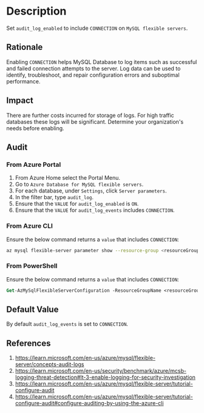 # Description

Set `audit_log_enabled` to include `CONNECTION` on `MySQL flexible servers`.

## Rationale

Enabling `CONNECTION` helps MySQL Database to log items such as successful and failed connection attempts to the server. Log data can be used to identify, troubleshoot, and repair configuration errors and suboptimal performance.

## Impact

There are further costs incurred for storage of logs. For high traffic databases these logs will be significant. Determine your organization's needs before enabling.

## Audit

### From Azure Portal

1. From Azure Home select the Portal Menu.
2. Go to `Azure Database for MySQL flexible servers`.
3. For each database, under `Settings`, click `Server parameters`.
4. In the filter bar, type `audit_log`.
5. Ensure that the `VALUE` for `audit_log_enabled` is `ON`.
6. Ensure that the `VALUE` for `audit_log_events` includes `CONNECTION`.

### From Azure CLI

Ensure the below command returns a `value` that includes `CONNECTION`:

```sh
az mysql flexible-server parameter show --resource-group <resourceGroup> --server-name <serverName> --name audit_log_events
```

### From PowerShell

Ensure the below command returns a `value` that includes `CONNECTION`:

```ps
Get-AzMySqlFlexibleServerConfiguration -ResourceGroupName <resourceGroup> -ServerName <serverName> -Name audit_log_events
```

## Default Value

By default `audit_log_events` is set to `CONNECTION`.

## References

1. <https://learn.microsoft.com/en-us/azure/mysql/flexible-server/concepts-audit-logs>
2. <https://learn.microsoft.com/en-us/security/benchmark/azure/mcsb-logging-threat-detection#lt-3-enable-logging-for-security-investigation>
3. <https://learn.microsoft.com/en-us/azure/mysql/flexible-server/tutorial-configure-audit>
4. <https://learn.microsoft.com/en-us/azure/mysql/flexible-server/tutorial-configure-audit#configure-auditing-by-using-the-azure-cli>
